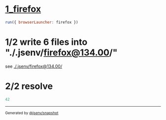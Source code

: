 # [1_firefox](../../as_js_module_dev.test.mjs#L23)

```js
run({ browserLauncher: firefox })
```

# 1/2 write 6 files into "./.jsenv/firefox@134.00/"

see [./.jsenv/firefox@134.00/](./.jsenv/firefox@134.00/)

# 2/2 resolve

```js
42
```

---

<sub>
  Generated by <a href="https://github.com/jsenv/core/tree/main/packages/independent/snapshot">@jsenv/snapshot</a>
</sub>
